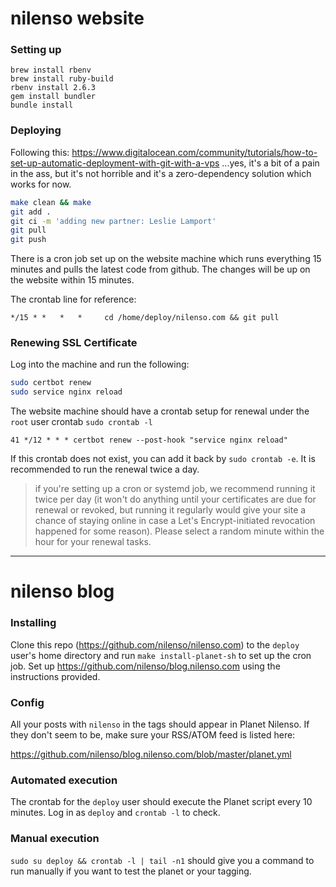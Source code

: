 # nilenso website

### Setting up

```
brew install rbenv
brew install ruby-build
rbenv install 2.6.3
gem install bundler
bundle install
```

### Deploying

Following this: https://www.digitalocean.com/community/tutorials/how-to-set-up-automatic-deployment-with-git-with-a-vps ...yes, it's a bit of a pain in the ass, but it's not horrible and it's a zero-dependency solution which works for now.

```sh
make clean && make
git add .
git ci -m 'adding new partner: Leslie Lamport'
git pull
git push
```

There is a cron job set up on the website machine which runs everything 15 minutes and pulls the latest code from github. The changes will be up on the website within 15 minutes.

The crontab line for reference:

```crontab
*/15 * *   *   *     cd /home/deploy/nilenso.com && git pull
```

### Renewing SSL Certificate

Log into the machine and run the following:

```sh
sudo certbot renew
sudo service nginx reload
```

The website machine should have a crontab setup for renewal under the `root` user crontab `sudo crontab -l`

```
41 */12 * * * certbot renew --post-hook "service nginx reload"
```

If this crontab does not exist, you can add it back by `sudo crontab -e`.
It is recommended to run the renewal twice a day.
>if you're setting up a cron or systemd job, we recommend running it twice per day (it won't do anything until your certificates are due for renewal or revoked, but running it regularly would give your site a chance of staying online in case a Let's Encrypt-initiated revocation happened for some reason). Please select a random minute within the hour for your renewal tasks.

---

# nilenso blog

### Installing

Clone this repo (https://github.com/nilenso/nilenso.com) to the `deploy` user's home directory and run `make install-planet-sh` to set up the cron job. Set up https://github.com/nilenso/blog.nilenso.com using the instructions provided.


### Config

All your posts with `nilenso` in the tags should appear in Planet Nilenso. If they don't seem to be, make sure your RSS/ATOM feed is listed here:

https://github.com/nilenso/blog.nilenso.com/blob/master/planet.yml


### Automated execution

The crontab for the `deploy` user should execute the Planet script every 10 minutes. Log in as `deploy` and `crontab -l` to check.


### Manual execution

`sudo su deploy && crontab -l | tail -n1` should give you a command to run manually if you want to test the planet or your tagging.
